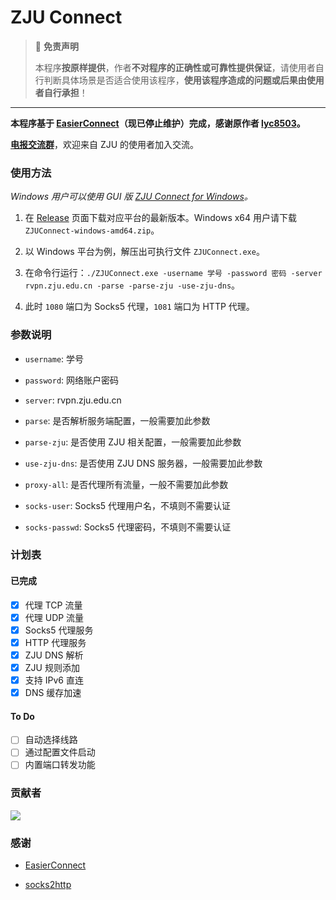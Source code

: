 # ZJU Connect

> 🚫 **免责声明**
> 
> 本程序**按原样提供**，作者**不对程序的正确性或可靠性提供保证**，请使用者自行判断具体场景是否适合使用该程序，**使用该程序造成的问题或后果由使用者自行承担**！

---

**本程序基于 [EasierConnect](https://github.com/lyc8503/EasierConnect)（现已停止维护）完成，感谢原作者 [lyc8503](https://github.com/lyc8503)。**

**[电报交流群](https://t.me/zjuers)**，欢迎来自 ZJU 的使用者加入交流。

### 使用方法

*Windows 用户可以使用 GUI 版 [ZJU Connect for Windows](https://github.com/Mythologyli/ZJU-Connect-for-Windows)。*

1. 在 [Release](https://github.com/Mythologyli/ZJU-Connect/releases) 页面下载对应平台的最新版本。Windows x64 用户请下载 `ZJUConnect-windows-amd64.zip`。

2. 以 Windows 平台为例，解压出可执行文件 `ZJUConnect.exe`。

3. 在命令行运行：`./ZJUConnect.exe -username 学号 -password 密码 -server rvpn.zju.edu.cn -parse -parse-zju -use-zju-dns`。

4. 此时 `1080` 端口为 Socks5 代理，`1081` 端口为 HTTP 代理。

### 参数说明

+ `username`: 学号

+ `password`: 网络账户密码

+ `server`: rvpn.zju.edu.cn

+ `parse`: 是否解析服务端配置，一般需要加此参数

+ `parse-zju`: 是否使用 ZJU 相关配置，一般需要加此参数

+ `use-zju-dns`: 是否使用 ZJU DNS 服务器，一般需要加此参数

+ `proxy-all`: 是否代理所有流量，一般不需要加此参数

+ `socks-user`: Socks5 代理用户名，不填则不需要认证

+ `socks-passwd`: Socks5 代理密码，不填则不需要认证

### 计划表

#### 已完成

- [x] 代理 TCP 流量
- [x] 代理 UDP 流量
- [x] Socks5 代理服务
- [x] HTTP 代理服务
- [x] ZJU DNS 解析
- [x] ZJU 规则添加
- [x] 支持 IPv6 直连
- [x] DNS 缓存加速

#### To Do

- [ ] 自动选择线路
- [ ] 通过配置文件启动
- [ ] 内置端口转发功能

### 贡献者

<a href="https://github.com/Mythologyli/ZJU-Connect/graphs/contributors">
  <img src="https://contrib.rocks/image?repo=Mythologyli/ZJU-Connect" />
</a>

### 感谢

+ [EasierConnect](https://github.com/lyc8503/EasierConnect)

+ [socks2http](https://github.com/zenhack/socks2http)
